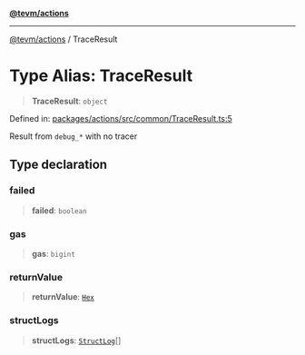[**@tevm/actions**](../README.md)

***

[@tevm/actions](../globals.md) / TraceResult

# Type Alias: TraceResult

> **TraceResult**: `object`

Defined in: [packages/actions/src/common/TraceResult.ts:5](https://github.com/evmts/tevm-monorepo/blob/main/packages/actions/src/common/TraceResult.ts#L5)

Result from `debug_*` with no tracer

## Type declaration

### failed

> **failed**: `boolean`

### gas

> **gas**: `bigint`

### returnValue

> **returnValue**: [`Hex`](Hex.md)

### structLogs

> **structLogs**: [`StructLog`](StructLog.md)[]
